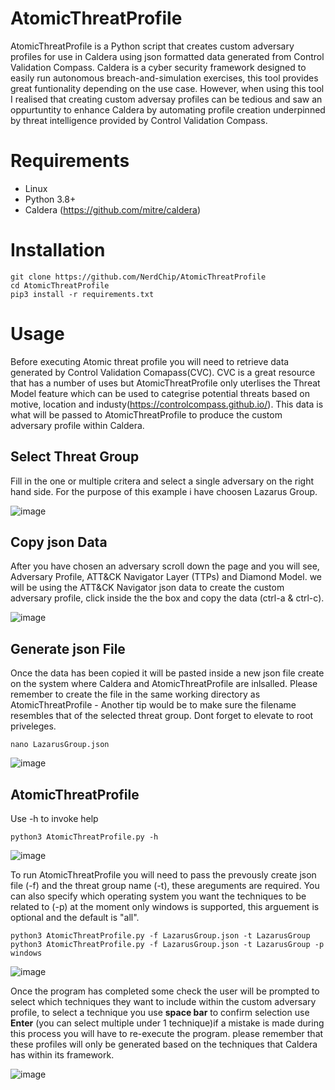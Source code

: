 # AtomicThreatProfile
AtomicThreatProfile is a Python script that creates custom adversary profiles for use in Caldera using json formatted data generated from Control Validation Compass.
Caldera is a cyber security framework designed to easily run autonomous breach-and-simulation exercises, this tool provides great funtionality depending on the use case. However, when using this tool I realised that creating custom adversay profiles can be tedious and saw an oppurtuntity to enhance Caldera by automating profile creation 
underpinned by threat intelligence provided by Control Validation Compass.

# Requirements
- Linux 
- Python 3.8+
- Caldera (https://github.com/mitre/caldera)

# Installation 
`git clone https://github.com/NerdChip/AtomicThreatProfile`  
`cd AtomicThreatProfile`  
`pip3 install -r requirements.txt` 

# Usage 
Before executing Atomic threat profile you will need to retrieve data generated by Control Validation Comapass(CVC). CVC is a great resource that has a number of uses but AtomicThreatProfile only uterlises the Threat Model feature which can be used to categrise potential threats based on motive, location and industy(https://controlcompass.github.io/). This data is what will be passed to AtomicThreatProfile to produce the custom adversary profile within Caldera.

## Select Threat Group
Fill in the one or multiple critera and select a single adversary on the right hand side. For the purpose of this example i have choosen Lazarus Group. 

![image](https://user-images.githubusercontent.com/67340007/221676871-380ff4d6-dd67-4dee-acba-c11cb61f8bbd.png)

## Copy json Data
After you have chosen an adversary scroll down the page and you will see, Adversary Profile, ATT&CK Navigator Layer (TTPs) and Diamond Model. we will be using the ATT&CK Navigator json data to create the custom adversary profile, click inside the the box and copy the data (ctrl-a & ctrl-c).  

![image](https://user-images.githubusercontent.com/67340007/221678087-59d4fa46-ba5d-43b8-84c3-3a3ec3da52e7.png)

## Generate json File 
Once the data has been copied it will be pasted inside a new json file create on the system where Caldera and AtomicThreatProfile are inlsalled. Please remember to create the file in the same working directory as AtomicThreatProfile - Another tip would be to make sure the filename resembles that of the selected threat group. Dont forget to elevate to root priveleges. 

`nano LazarusGroup.json`

![image](https://user-images.githubusercontent.com/67340007/221679704-61bb726a-0b34-4004-8755-dc7839266d2e.png)

## AtomicThreatProfile 
Use -h to invoke help 

`python3 AtomicThreatProfile.py -h`

![image](https://user-images.githubusercontent.com/67340007/221681397-08b1e5a8-632e-4b53-b678-ea3959aeec15.png)

To run AtomicThreatProfile you will need to pass the prevously create json file (-f) and the threat group name (-t), these areguments are required. You can also specify which operating system you want the techniques to be related to (-p) at the moment only windows is supported, this arguement is optional and the default is "all". 

`python3 AtomicThreatProfile.py -f LazarusGroup.json -t LazarusGroup`  
`python3 AtomicThreatProfile.py -f LazarusGroup.json -t LazarusGroup -p windows`

![image](https://user-images.githubusercontent.com/67340007/221683374-b6be1aff-5e8c-4e72-8c91-942645a26ed0.png)

Once the program has completed some check the user will be prompted to select which techniques they want to include within the custom adversary profile, to select a technique you use **space bar** to confirm selection use **Enter** (you can select multiple under 1 technique)if a mistake is made during this process you will have to re-execute the program. please remember that these profiles will only be generated based on the techniques that Caldera has within its framework. 

![image](https://user-images.githubusercontent.com/67340007/221684638-6082807a-aae8-4c24-aa57-12a151fda733.png)


